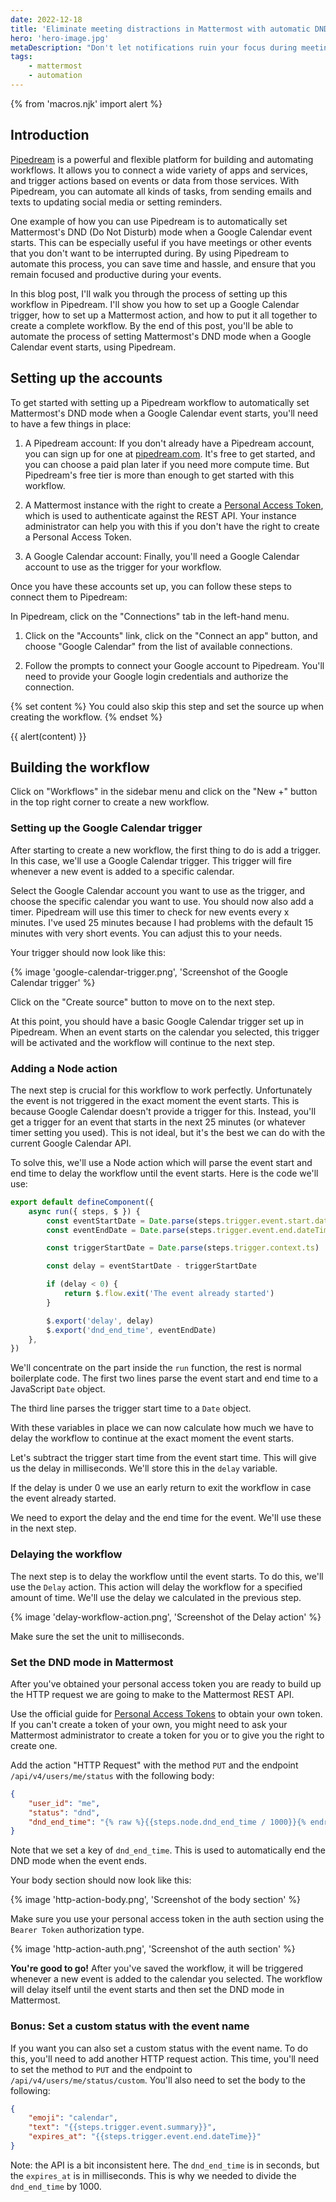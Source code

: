 ```yaml
---
date: 2022-12-18
title: 'Eliminate meeting distractions in Mattermost with automatic DND mode'
hero: 'hero-image.jpg'
metaDescription: "Don't let notifications ruin your focus during meetings and events. Use Pipedream and Mattermost to automatically set your DND mode and stay on track. Learn how in this tutorial."
tags:
    - mattermost
    - automation
---
```


{% from 'macros.njk' import alert %}

## Introduction

[Pipedream](https://pipedream.com) is a powerful and flexible platform for building and automating workflows. It allows you to connect a wide variety of apps and services, and trigger actions based on events or data from those services. With Pipedream, you can automate all kinds of tasks, from sending emails and texts to updating social media or setting reminders.

One example of how you can use Pipedream is to automatically set Mattermost's DND (Do Not Disturb) mode when a Google Calendar event starts. This can be especially useful if you have meetings or other events that you don't want to be interrupted during. By using Pipedream to automate this process, you can save time and hassle, and ensure that you remain focused and productive during your events.

In this blog post, I'll walk you through the process of setting up this workflow in Pipedream. I'll show you how to set up a Google Calendar trigger, how to set up a Mattermost action, and how to put it all together to create a complete workflow. By the end of this post, you'll be able to automate the process of setting Mattermost's DND mode when a Google Calendar event starts, using Pipedream.

## Setting up the accounts

To get started with setting up a Pipedream workflow to automatically set Mattermost's DND mode when a Google Calendar event starts, you'll need to have a few things in place:

1. A Pipedream account: If you don't already have a Pipedream account, you can sign up for one at [pipedream.com](https://pipedream.com). It's free to get started, and you can choose a paid plan later if you need more compute time. But Pipedream's free tier is more than enough to get started with this workflow.

2. A Mattermost instance with the right to create a [Personal Access Token](https://docs.mattermost.com/developer/personal-access-tokens.html), which is used to authenticate against the REST API. Your instance administrator can help you with this if you don't have the right to create a Personal Access Token.

3. A Google Calendar account: Finally, you'll need a Google Calendar account to use as the trigger for your workflow.

Once you have these accounts set up, you can follow these steps to connect them to Pipedream:

In Pipedream, click on the "Connections" tab in the left-hand menu.

1. Click on the "Accounts" link, click on the "Connect an app" button, and choose "Google Calendar" from the list of available connections.

2. Follow the prompts to connect your Google account to Pipedream. You'll need to provide your Google login credentials and authorize the connection.

{% set content %}
You could also skip this step and set the source up when creating the workflow.
{% endset %}

{{ alert(content) }}

## Building the workflow

Click on "Workflows" in the sidebar menu and click on the "New +" button in the top right corner to create a new workflow.

### Setting up the Google Calendar trigger

After starting to create a new workflow, the first thing to do is add a trigger. In this case, we'll use a Google Calendar trigger. This trigger will fire whenever a new event is added to a specific calendar.

Select the Google Calendar account you want to use as the trigger, and choose the specific calendar you want to use. You should now also add a timer. Pipedream will use this timer to check for new events every x minutes. I've used 25 minutes because I had problems with the default 15 minutes with very short events. You can adjust this to your needs.

Your trigger should now look like this:

{% image 'google-calendar-trigger.png', 'Screenshot of the Google Calendar trigger' %}

Click on the "Create source" button to move on to the next step.

At this point, you should have a basic Google Calendar trigger set up in Pipedream. When an event starts on the calendar you selected, this trigger will be activated and the workflow will continue to the next step.

### Adding a Node action

The next step is crucial for this workflow to work perfectly. Unfortunately the event is not triggered in the exact moment the event starts. This is because Google Calendar doesn't provide a trigger for this. Instead, you'll get a trigger for an event that starts in the next 25 minutes (or whatever timer setting you used). This is not ideal, but it's the best we can do with the current Google Calendar API.

To solve this, we'll use a Node action which will parse the event start and end time to delay the workflow until the event starts. Here is the code we'll use:

```js
export default defineComponent({
	async run({ steps, $ }) {
		const eventStartDate = Date.parse(steps.trigger.event.start.dateTime)
		const eventEndDate = Date.parse(steps.trigger.event.end.dateTime)

		const triggerStartDate = Date.parse(steps.trigger.context.ts)

		const delay = eventStartDate - triggerStartDate

		if (delay < 0) {
			return $.flow.exit('The event already started')
		}

		$.export('delay', delay)
		$.export('dnd_end_time', eventEndDate)
	},
})
```

We'll concentrate on the part inside the `run` function, the rest is normal boilerplate code. The first two lines parse the event start and end time to a JavaScript `Date` object.

The third line parses the trigger start time to a `Date` object.

With these variables in place we can now calculate how much we have to delay the workflow to continue at the exact moment the event starts.

Let's subtract the trigger start time from the event start time. This will give us the delay in milliseconds. We'll store this in the `delay` variable.

If the delay is under 0 we use an early return to exit the workflow in case the event already started.

We need to export the delay and the end time for the event. We'll use these in the next step.

### Delaying the workflow

The next step is to delay the workflow until the event starts. To do this, we'll use the `Delay` action. This action will delay the workflow for a specified amount of time. We'll use the delay we calculated in the previous step.

{% image 'delay-workflow-action.png', 'Screenshot of the Delay action' %}

Make sure the set the unit to milliseconds.

### Set the DND mode in Mattermost

After you've obtained your personal access token you are ready to build up the HTTP request we are going to make to the Mattermost REST API.

Use the official guide for [Personal Access Tokens](https://docs.mattermost.com/developer/personal-access-tokens.html) to obtain your own token. If you can't create a token of your own, you might need to ask your Mattermost administrator to create a token for you or to give you the right to create one.

Add the action "HTTP Request" with the method `PUT` and the endpoint `/api/v4/users/me/status` with the following body:

```json
{
	"user_id": "me",
	"status": "dnd",
	"dnd_end_time": "{% raw %}{{steps.node.dnd_end_time / 1000}}{% endraw %}"
}
```

Note that we set a key of `dnd_end_time`. This is used to automatically end the DND mode when the event ends.

Your body section should now look like this:

{% image 'http-action-body.png', 'Screenshot of the body section' %}

Make sure you use your personal access token in the auth section using the `Bearer Token` authorization type.

{% image 'http-action-auth.png', 'Screenshot of the auth section' %}

**You're good to go!** After you've saved the workflow, it will be triggered whenever a new event is added to the calendar you selected. The workflow will delay itself until the event starts and then set the DND mode in Mattermost.

### Bonus: Set a custom status with the event name

If you want you can also set a custom status with the event name. To do this, you'll need to add another HTTP request action. This time, you'll need to set the method to `PUT` and the endpoint to `/api/v4/users/me/status/custom`. You'll also need to set the body to the following:

```json
{
	"emoji": "calendar",
	"text": "{{steps.trigger.event.summary}}",
	"expires_at": "{{steps.trigger.event.end.dateTime}}"
}
```

Note: the API is a bit inconsistent here. The `dnd_end_time` is in seconds, but the `expires_at` is in milliseconds. This is why we needed to divide the `dnd_end_time` by 1000.
